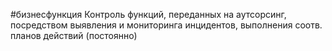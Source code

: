 #бизнесфункция 
Контроль функций, переданных на аутсорсинг, посредством выявления и мониторинга инцидентов, выполнения соотв. планов действий (постоянно)